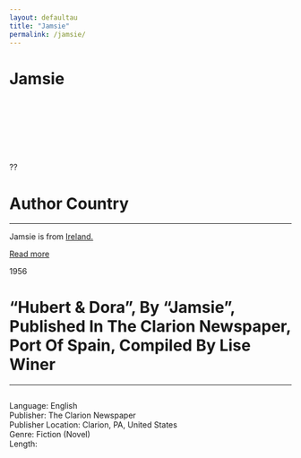 ```yaml
---
layout: defaultau
title: "Jamsie"
permalink: /jamsie/
---
```

<!-- partial:index.partial.html -->
<div class="content">
    <h1>Jamsie</h1>
    <div class="quote">
        <div><img src="" class="logo"></div>
    </div>
    <div class="timeline">
        <div style="padding-bottom:100px;"></div>
        <div class="block">
            <div class="date right"><p class="right"> ?? </p></div>
            <div class="dot"></div>
            <div class="left first">
            <div class="author_country">
                <h1>Author Country</h1><hr>
            <div class="aclocation"> <p>Jamsie is from <a href="{{ site.baseurl }}/39">Ireland.</a></p></div>
              <div class="acreadmore">   <a href="NA" target="_blank">Read more</a> </div>
            </div>
            </div>
        </div>
        <div class="block">
            <div class="date left"><p class="left">1956</p></div>
            <div class="dot"></div>
            <div class="right">
                <h1>“Hubert & Dora”, By “Jamsie”, Published In The Clarion Newspaper, Port Of Spain, Compiled By Lise Winer</h1><hr>
                <p><img src=""></p>
                <p>
                Language: English<br>
                Publisher: The Clarion Newspaper<br>
                Publisher Location: Clarion, PA, United States<br>
                Genre: Fiction (Novel)<br>
                Length: <br>
                </p>
            </div>
        </div>
<!-- partial -->
  <script src='https://cdnjs.cloudflare.com/ajax/libs/jquery/3.1.1/jquery.min.js'></script><script  src="assets/js/authorscript.js"></script>